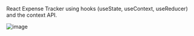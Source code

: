 React Expense Tracker using hooks (useState, useContext, useReducer) and the context API.




![image](https://user-images.githubusercontent.com/107623602/198906981-20773cf8-65dd-4c8b-8730-b4edaa09ecbd.png)
